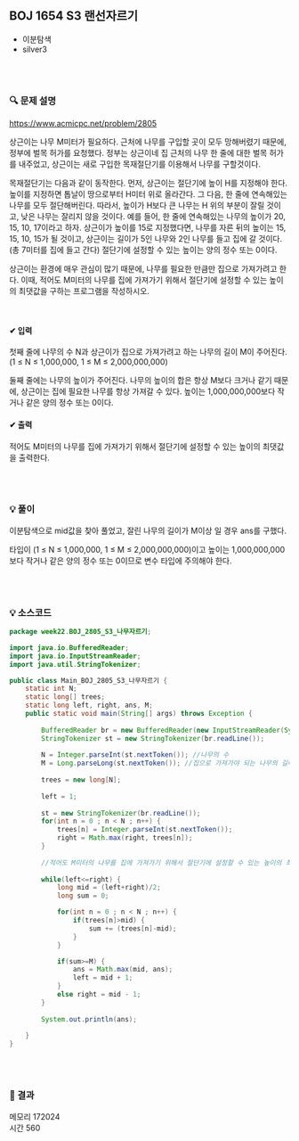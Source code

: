 ## BOJ 1654 S3 랜선자르기
- 이분탐색
- silver3



<br><br>


### 🔍 문제 설명
https://www.acmicpc.net/problem/2805


상근이는 나무 M미터가 필요하다. 근처에 나무를 구입할 곳이 모두 망해버렸기 때문에, 정부에 벌목 허가를 요청했다. 정부는 상근이네 집 근처의 나무 한 줄에 대한 벌목 허가를 내주었고, 상근이는 새로 구입한 목재절단기를 이용해서 나무를 구할것이다.

목재절단기는 다음과 같이 동작한다. 먼저, 상근이는 절단기에 높이 H를 지정해야 한다. 높이를 지정하면 톱날이 땅으로부터 H미터 위로 올라간다. 그 다음, 한 줄에 연속해있는 나무를 모두 절단해버린다. 따라서, 높이가 H보다 큰 나무는 H 위의 부분이 잘릴 것이고, 낮은 나무는 잘리지 않을 것이다. 예를 들어, 한 줄에 연속해있는 나무의 높이가 20, 15, 10, 17이라고 하자. 상근이가 높이를 15로 지정했다면, 나무를 자른 뒤의 높이는 15, 15, 10, 15가 될 것이고, 상근이는 길이가 5인 나무와 2인 나무를 들고 집에 갈 것이다. (총 7미터를 집에 들고 간다) 절단기에 설정할 수 있는 높이는 양의 정수 또는 0이다.

상근이는 환경에 매우 관심이 많기 때문에, 나무를 필요한 만큼만 집으로 가져가려고 한다. 이때, 적어도 M미터의 나무를 집에 가져가기 위해서 절단기에 설정할 수 있는 높이의 최댓값을 구하는 프로그램을 작성하시오.

<br>

#### ✔ 입력
첫째 줄에 나무의 수 N과 상근이가 집으로 가져가려고 하는 나무의 길이 M이 주어진다. (1 ≤ N ≤ 1,000,000, 1 ≤ M ≤ 2,000,000,000)

둘째 줄에는 나무의 높이가 주어진다. 나무의 높이의 합은 항상 M보다 크거나 같기 때문에, 상근이는 집에 필요한 나무를 항상 가져갈 수 있다. 높이는 1,000,000,000보다 작거나 같은 양의 정수 또는 0이다.
<br>

#### ✔ 출력
적어도 M미터의 나무를 집에 가져가기 위해서 절단기에 설정할 수 있는 높이의 최댓값을 출력한다.
<br>


<br><br>

###  💡 풀이

이분탐색으로 mid값을 찾아 풀었고, 
잘린 나무의 길이가 M이상 일 경우 ans를 구했다.     

타입이 (1 ≤ N ≤ 1,000,000, 1 ≤ M ≤ 2,000,000,000)이고 높이는 1,000,000,000보다 작거나 같은 양의 정수 또는 0이므로 변수 타입에 주의해야 한다.    

<br><br>

###  💡 소스코드


```java
package week22.BOJ_2805_S3_나무자르기;

import java.io.BufferedReader;
import java.io.InputStreamReader;
import java.util.StringTokenizer;

public class Main_BOJ_2805_S3_나무자르기 {
	static int N;
	static long[] trees;
	static long left, right, ans, M; 
	public static void main(String[] args) throws Exception {
		
		BufferedReader br = new BufferedReader(new InputStreamReader(System.in));
		StringTokenizer st = new StringTokenizer(br.readLine());
		
		N = Integer.parseInt(st.nextToken()); //나무의 수
		M = Long.parseLong(st.nextToken()); //집으로 가져가야 되는 나무의 길이 M
		
		trees = new long[N];
		
		left = 1;
		
		st = new StringTokenizer(br.readLine());
		for(int n = 0 ; n < N ; n++) {
			trees[n] = Integer.parseInt(st.nextToken());
			right = Math.max(right, trees[n]);
		}
		   
		//적어도 M미터의 나무를 집에 가져가기 위해서 절단기에 설정할 수 있는 높이의 최댓값
		
		while(left<=right) {
			long mid = (left+right)/2;
			long sum = 0;

			for(int n = 0 ; n < N ; n++) {
				if(trees[n]>mid) {
					sum += (trees[n]-mid);
				}
			}

			if(sum>=M) {
				ans = Math.max(mid, ans);
				left = mid + 1;
			}
			else right = mid - 1;
		}
		
		System.out.println(ans);
		
	}
}


```

<br><br>

### 🚩 결과
메모리 172024	
시간 560